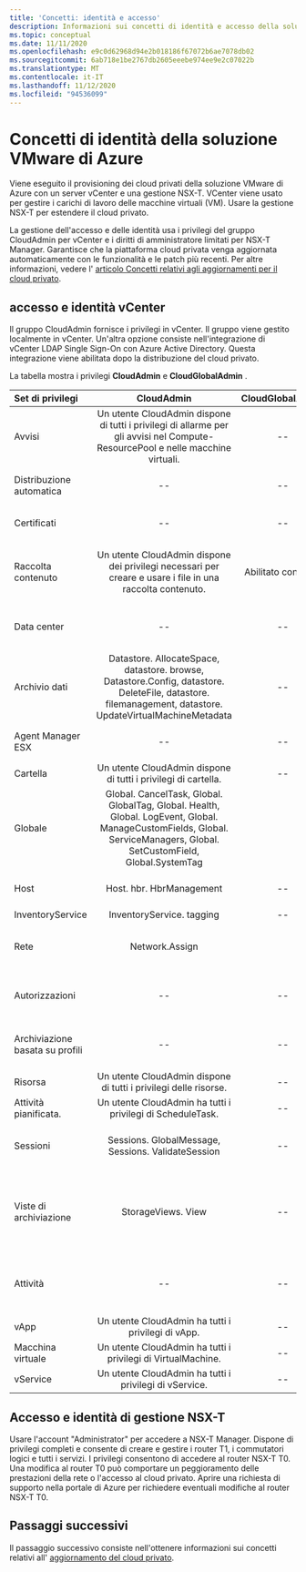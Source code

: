 ```yaml
---
title: 'Concetti: identità e accesso'
description: Informazioni sui concetti di identità e accesso della soluzione VMware di Azure
ms.topic: conceptual
ms.date: 11/11/2020
ms.openlocfilehash: e9c0d62968d94e2b018186f67072b6ae7078db02
ms.sourcegitcommit: 6ab718e1be2767db2605eeebe974ee9e2c07022b
ms.translationtype: MT
ms.contentlocale: it-IT
ms.lasthandoff: 11/12/2020
ms.locfileid: "94536099"
---
```

# <a name="azure-vmware-solution-identity-concepts"></a>Concetti di identità della soluzione VMware di Azure

Viene eseguito il provisioning dei cloud privati della soluzione VMware di Azure con un server vCenter e una gestione NSX-T. VCenter viene usato per gestire i carichi di lavoro delle macchine virtuali (VM). Usare la gestione NSX-T per estendere il cloud privato.

La gestione dell'accesso e delle identità usa i privilegi del gruppo CloudAdmin per vCenter e i diritti di amministratore limitati per NSX-T Manager. Garantisce che la piattaforma cloud privata venga aggiornata automaticamente con le funzionalità e le patch più recenti.  Per altre informazioni, vedere l' [articolo Concetti relativi agli aggiornamenti per il cloud privato][concepts-upgrades].

## <a name="vcenter-access-and-identity"></a>accesso e identità vCenter

Il gruppo CloudAdmin fornisce i privilegi in vCenter. Il gruppo viene gestito localmente in vCenter. Un'altra opzione consiste nell'integrazione di vCenter LDAP Single Sign-On con Azure Active Directory. Questa integrazione viene abilitata dopo la distribuzione del cloud privato. 

La tabella mostra i privilegi **CloudAdmin** e **CloudGlobalAdmin** .

|  Set di privilegi           | CloudAdmin | CloudGlobalAdmin | Commento |
| :---                     |    :---:   |       :---:      |   :--:  |
|  Avvisi                  | Un utente CloudAdmin dispone di tutti i privilegi di allarme per gli avvisi nel Compute-ResourcePool e nelle macchine virtuali.     |          --        |  -- |
|  Distribuzione automatica             |  --  |        --        |  Microsoft esegue la gestione degli host.  |
|  Certificati            |  --  |        --       |  Microsoft esegue la gestione dei certificati.  |
|  Raccolta contenuto         | Un utente CloudAdmin dispone dei privilegi necessari per creare e usare i file in una raccolta contenuto.    |         Abilitato con SSO.         |  Microsoft distribuirà i file nella raccolta contenuto agli host ESXi.  |
|  Data center              |  --  |        --          |  Microsoft esegue tutte le operazioni data center.  |
|  Archivio dati               | Datastore. AllocateSpace, datastore. browse, Datastore.Config, datastore. DeleteFile, datastore. filemanagement, datastore. UpdateVirtualMachineMetadata     |    --    |   -- |
|  Agent Manager ESX       |  --  |         --       |  Microsoft esegue tutte le operazioni.  |
|  Cartella                  |  Un utente CloudAdmin dispone di tutti i privilegi di cartella.     |  --  |  --  |
|  Globale                  |  Global. CancelTask, Global. GlobalTag, Global. Health, Global. LogEvent, Global. ManageCustomFields, Global. ServiceManagers, Global. SetCustomField, Global.SystemTag         |                  |    |
|  Host                    |  Host. hbr. HbrManagement      |        --          |  Microsoft esegue tutte le altre operazioni host.  |
|  InventoryService        |  InventoryService. tagging      |        --          |  --  |
|  Rete                 |  Network.Assign    |                  |  Microsoft esegue tutte le altre operazioni di rete.  |
|  Autorizzazioni             |  --  |        --       |  Microsoft esegue tutte le operazioni di autorizzazione.  |
|  Archiviazione basata su profili  |  --  |        --       |  Microsoft esegue tutte le operazioni di profilo.  |
|  Risorsa                |  Un utente CloudAdmin dispone di tutti i privilegi delle risorse.        |      --       | --   |
|  Attività pianificata.          |  Un utente CloudAdmin ha tutti i privilegi di ScheduleTask.   |   --   | -- |
|  Sessioni                |  Sessions. GlobalMessage, Sessions. ValidateSession      |   --   |  Microsoft esegue tutte le altre operazioni di sessione.  |
|  Viste di archiviazione           |  StorageViews. View   |        --          |  Microsoft esegue tutte le altre operazioni di visualizzazione dell'archiviazione (Configura servizio).  |
|  Attività                   |  --  |  --   |  Microsoft gestisce le estensioni per la gestione delle attività.  |
|  vApp                    |  Un utente CloudAdmin ha tutti i privilegi di vApp.  |  --  |  --  |
|  Macchina virtuale         |  Un utente CloudAdmin ha tutti i privilegi di VirtualMachine.  |  --  |  --  |
|  vService                |  Un utente CloudAdmin ha tutti i privilegi di vService.  |  --  |  --  |

## <a name="nsx-t-manager-access-and-identity"></a>Accesso e identità di gestione NSX-T

Usare l'account "Administrator" per accedere a NSX-T Manager. Dispone di privilegi completi e consente di creare e gestire i router T1, i commutatori logici e tutti i servizi. I privilegi consentono di accedere al router NSX-T T0. Una modifica al router T0 può comportare un peggioramento delle prestazioni della rete o l'accesso al cloud privato. Aprire una richiesta di supporto nella portale di Azure per richiedere eventuali modifiche al router NSX-T T0.
  
## <a name="next-steps"></a>Passaggi successivi

Il passaggio successivo consiste nell'ottenere informazioni sui concetti relativi all' [aggiornamento del cloud privato][concepts-upgrades].

<!-- LINKS - external -->

<!-- LINKS - internal -->
[concepts-upgrades]: ./concepts-upgrades.md